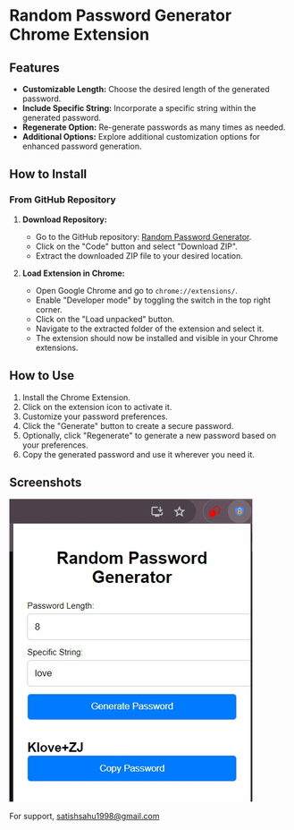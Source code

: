 # Random Password Generator Chrome Extension

## Features

- **Customizable Length:** Choose the desired length of the generated password.
- **Include Specific String:** Incorporate a specific string within the generated password.
- **Regenerate Option:** Re-generate passwords as many times as needed.
- **Additional Options:** Explore additional customization options for enhanced password generation.

## How to Install

### From GitHub Repository

1. **Download Repository:**
   - Go to the GitHub repository: [Random Password Generator](https://github.com/areyvahi/password-chrome).
   - Click on the "Code" button and select "Download ZIP".
   - Extract the downloaded ZIP file to your desired location.

2. **Load Extension in Chrome:**
   - Open Google Chrome and go to `chrome://extensions/`.
   - Enable "Developer mode" by toggling the switch in the top right corner.
   - Click on the "Load unpacked" button.
   - Navigate to the extracted folder of the extension and select it.
   - The extension should now be installed and visible in your Chrome extensions.

## How to Use

1. Install the Chrome Extension.
2. Click on the extension icon to activate it.
3. Customize your password preferences.
4. Click the "Generate" button to create a secure password.
5. Optionally, click "Regenerate" to generate a new password based on your preferences.
6. Copy the generated password and use it wherever you need it.

## Screenshots

![Chrome Extension Screenshot](https://github.com/areyvahi/password-chrome/blob/main/ss.jpg)

For support, [satishsahu1998@gmail.com](mailto:satishsahu1998@gmail.com)
